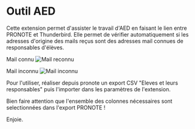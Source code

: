 # Outil AED

Cette extension permet d'assister le travail d'AED en faisant le lien entre PRONOTE et Thunderbird. Elle permet de vérifier automatiquement si les adresses d'origine des mails reçus sont des adresses mail connues de responsables d'élèves.

Mail connu
![Mail reconnu](https://github.com/dremixam/pronote-thunderbird-extension/assets/1046677/990b1961-ad05-48ef-b3d4-7c24efac3add)

Mail inconnu
![Mail inconnu](https://github.com/dremixam/pronote-thunderbird-extension/assets/1046677/f0976369-512e-4063-8a78-754f94589a65)

Pour l'utiliser, réaliser depuis pronote un export CSV "Eleves et leurs responsables" puis l'importer dans les paramètres de l'extension.

Bien faire attention que l'ensemble des colonnes nécessaires sont selectionnées dans l'export PRONOTE !

Enjoie.
